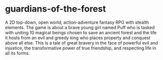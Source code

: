 # guardians-of-the-forest

A 2D top-down, open world, action-adventure fantasy RPG with stealth elements. The game is about a brave young girl named Puff who is tasked with uniting 10 magical beings chosen to save an ancient forest and the life it hosts from an evil and greedy king who places property and conquest above all else. This is a tale of great bravery in the face of powerful evil and injustice, the transformative power of true friendship, and respecting life in all its forms.
